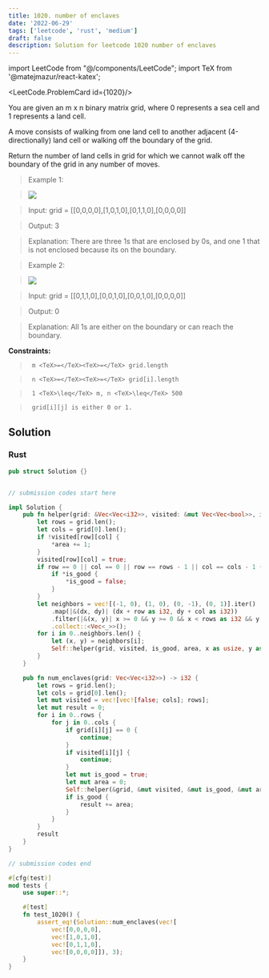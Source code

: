 ```yaml
---
title: 1020. number of enclaves
date: '2022-06-29'
tags: ['leetcode', 'rust', 'medium']
draft: false
description: Solution for leetcode 1020 number of enclaves
---
```

import LeetCode from "@/components/LeetCode";
import TeX from '@matejmazur/react-katex';

<LeetCode.ProblemCard id={1020}/>
 

  You are given an m x n binary matrix grid, where 0 represents a sea cell and 1 represents a land cell.

  A move consists of walking from one land cell to another adjacent (4-directionally) land cell or walking off the boundary of the grid.

  Return the number of land cells in grid for which we cannot walk off the boundary of the grid in any number of moves.

   

 >   Example 1:

 >   ![](https://assets.leetcode.com/uploads/2021/02/18/enclaves1.jpg)

 >   Input: grid <TeX>=</TeX> [[0,0,0,0],[1,0,1,0],[0,1,1,0],[0,0,0,0]]

 >   Output: 3

 >   Explanation: There are three 1s that are enclosed by 0s, and one 1 that is not enclosed because its on the boundary.

  

 >   Example 2:

 >   ![](https://assets.leetcode.com/uploads/2021/02/18/enclaves2.jpg)

 >   Input: grid <TeX>=</TeX> [[0,1,1,0],[0,0,1,0],[0,0,1,0],[0,0,0,0]]

 >   Output: 0

 >   Explanation: All 1s are either on the boundary or can reach the boundary.

  

   

  **Constraints:**

  

 >   	m <TeX>=</TeX><TeX>=</TeX> grid.length

 >   	n <TeX>=</TeX><TeX>=</TeX> grid[i].length

 >   	1 <TeX>\leq</TeX> m, n <TeX>\leq</TeX> 500

 >   	grid[i][j] is either 0 or 1.


## Solution
### Rust
```rust
pub struct Solution {}


// submission codes start here

impl Solution {
    pub fn helper(grid: &Vec<Vec<i32>>, visited: &mut Vec<Vec<bool>>, is_good: &mut bool, area: &mut i32, row: usize, col: usize) {
        let rows = grid.len();
        let cols = grid[0].len();
        if !visited[row][col] {
            *area += 1;
        }
        visited[row][col] = true;
        if row == 0 || col == 0 || row == rows - 1 || col == cols - 1 {
            if *is_good {
                *is_good = false;
            }
        }
        let neighbors = vec![(-1, 0), (1, 0), (0, -1), (0, 1)].iter()
            .map(|&(dx, dy)| (dx + row as i32, dy + col as i32))
            .filter(|&(x, y)| x >= 0 && y >= 0 && x < rows as i32 && y < cols as i32 && grid[x as usize][y as usize] == 1 && !visited[x as usize][y as usize])
            .collect::<Vec<_>>();
        for i in 0..neighbors.len() {
            let (x, y) = neighbors[i];
            Self::helper(grid, visited, is_good, area, x as usize, y as usize);
        }
    }

    pub fn num_enclaves(grid: Vec<Vec<i32>>) -> i32 {
        let rows = grid.len();
        let cols = grid[0].len();
        let mut visited = vec![vec![false; cols]; rows];
        let mut result = 0;
        for i in 0..rows {
            for j in 0..cols {
                if grid[i][j] == 0 {
                    continue;
                }
                if visited[i][j] {
                    continue;
                }
                let mut is_good = true;
                let mut area = 0;
                Self::helper(&grid, &mut visited, &mut is_good, &mut area, i, j);
                if is_good {
                    result += area;
                }
            }
        }
        result
    }
}

// submission codes end

#[cfg(test)]
mod tests {
    use super::*;

    #[test]
    fn test_1020() {
        assert_eq!(Solution::num_enclaves(vec![
            vec![0,0,0,0],
            vec![1,0,1,0],
            vec![0,1,1,0],
            vec![0,0,0,0]]), 3);
    }
}

```
